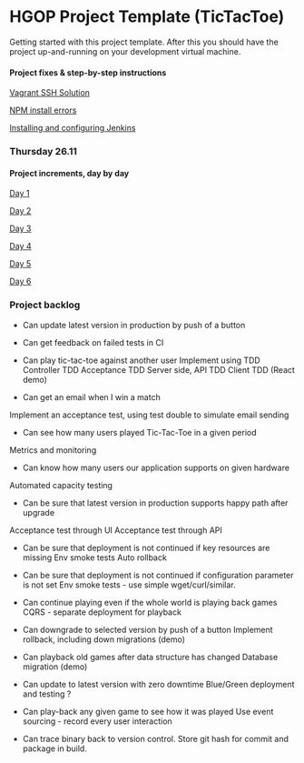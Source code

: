 HGOP Project Template (TicTacToe) 
=========

Getting started with this project template. After this you should have the project up-and-running on your
development virtual machine.

#### Project fixes & step-by-step instructions
[Vagrant SSH Solution](./hgop-docs/vagrant-ssh-problem.md)

[NPM install errors](./hgop-docs/npm-install-errors.md)

[Installing and configuring Jenkins](./hgop-docs/jenkins-ci.md)

### Thursday 26.11

#### Project increments, day by day
[Day 1](./hgop-docs/day1.md)

[Day 2](./hgop-docs/day2.md)

[Day 3](./hgop-docs/day3.md)

[Day 4](./hgop-docs/day4.md)

[Day 5](./hgop-docs/day5.md)

[Day 6](./hgop-docs/day6.md)

### Project backlog

*	Can update latest version in production by push of a button
  
* Can get feedback on failed tests in CI
 
*	Can play tic-tac-toe against another user
 Implement using TDD
 Controller TDD
 Acceptance TDD
 Server side, API TDD
 Client TDD (React demo)
 
*	Can get an email when I win a match

 Implement an acceptance test, using test double to simulate email sending

*	Can see how many users played Tic-Tac-Toe in a given period

 Metrics and monitoring

*	Can know how many users our application supports on given hardware

 Automated capacity testing

*	Can be sure that latest version in production supports happy path after upgrade

 Acceptance test through UI
 Acceptance test through API

*	Can be sure that deployment is not continued if key resources are missing
  Env smoke tests
  Auto rollback

*	Can be sure that deployment is not continued if configuration parameter is not set
  Env smoke tests - use simple wget/curl/similar.
  
*	Can continue playing even if the whole world is playing back games
  CQRS - separate deployment for playback

*	Can downgrade to selected version by push of a button
 Implement rollback, including down migrations (demo)

*	Can playback old games after data structure has changed
 Database migration (demo)


*	Can update to latest version with zero downtime
  Blue/Green deployment and testing ?

*	Can play-back any given game to see how it was played
 Use event sourcing - record every user interaction

* Can trace binary back to version control.
 Store git hash for commit and package in build.

